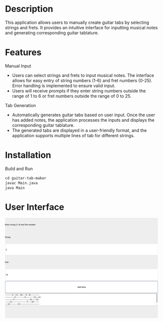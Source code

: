 

# Description
This application allows users to manually create guitar tabs by selecting strings and frets. It provides an intuitive interface for inputting musical notes and generating corresponding guitar tablature.

# Features
Manual Input
- Users can select strings and frets to input musical notes. The interface allows for easy entry of string numbers (1-6) and fret numbers (0-25).
Error handling is implemented to ensure valid input.
- Users will receive prompts if they enter string numbers outside the range of 1 to 6 or fret numbers outside the range of 0 to 25.

Tab Generation

- Automatically generates guitar tabs based on user input. Once the user has added notes, the application processes the inputs and displays the corresponding guitar tablature.
- The generated tabs are displayed in a user-friendly format, and the application supports multiple lines of tab for different strings.




# Installation

Build and Run

```
cd guitar-tab-maker
javac Main.java
java Main
```
# User Interface
![Alt text](GUI.png)
